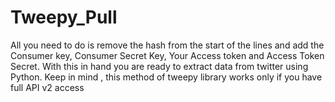 # Tweepy_Pull
 All you need to do is remove the hash from the start of the lines and add the Consumer key, Consumer Secret Key, Your Access token and Access Token Secret. With this in hand you are ready to extract data from twitter using Python. 
 Keep in mind , this method of tweepy library works only if you have full API v2 access
